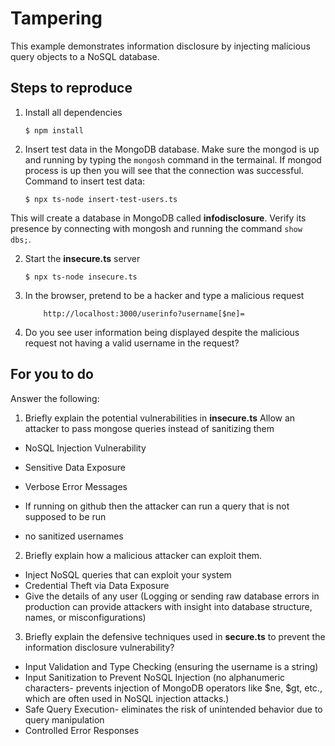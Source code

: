 # Tampering

This example demonstrates information disclosure by injecting malicious query objects to a NoSQL database.

## Steps to reproduce

1. Install all dependencies

    `$ npm install`

2. Insert test data in the MongoDB database. Make sure the mongod is up and running by typing the `mongosh` command in the termainal. If mongod process is up then you will see that the connection was successful. Command to insert test data:

    `$ npx ts-node insert-test-users.ts`

This will create a database in MongoDB called __infodisclosure__. Verify its presence by connecting with mongosh and running the command `show dbs;`.

2. Start the **insecure.ts** server

    `$ npx ts-node insecure.ts`

3. In the browser, pretend to be a hacker and type a malicious request

    ```
        http://localhost:3000/userinfo?username[$ne]=
    ```

4. Do you see user information being displayed despite the malicious request not having a valid username in the request?

## For you to do

Answer the following:

1. Briefly explain the potential vulnerabilities in **insecure.ts**
Allow an attacker to pass mongose queries instead of sanitizing them
- NoSQL Injection Vulnerability
- Sensitive Data Exposure
- Verbose Error Messages

- If running on github then the attacker can run a query that is not supposed to be run
- no sanitized usernames


2. Briefly explain how a malicious attacker can exploit them.
- Inject NoSQL queries that can exploit your system
- Credential Theft via Data Exposure
- Give the details of any user (Logging or sending raw database errors in production can provide attackers with insight into database structure, names, or misconfigurations)


3. Briefly explain the defensive techniques used in **secure.ts** to prevent the information disclosure vulnerability?
- Input Validation and Type Checking (ensuring the username is a string)
- Input Sanitization to Prevent NoSQL Injection (no alphanumeric characters- prevents injection of MongoDB operators like $ne, $gt, etc., which are often used in NoSQL injection attacks.)
- Safe Query Execution- eliminates the risk of unintended behavior due to query manipulation
- Controlled Error Responses 

